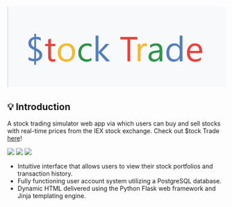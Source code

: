 
<img src="demo/Logo.png" alt="$tock Trade" style="text-align: center" />
<!--# Stock-Trade-->


## 💡 Introduction
A stock trading simulator web app via which users can buy and sell stocks with real-time prices from the IEX stock exchange. Check out $tock Trade [here](https://ilia-stock-trade.herokuapp.com/)!

<img src="https://img.shields.io/badge/-Python-blue" /> <img src="https://img.shields.io/badge/-Flask-green" /> <img src="https://img.shields.io/badge/-PostgreSQL-red" />
<!--[Python](https://img.shields.io/badge/-Python-yellow) [Flask](https://img.shields.io/badge/-Flask-green) [PostgreSQL](https://img.shields.io/badge/-PostgreSQL-orange)-->

- Intuitive interface that allows users to view their stock portfolios and transaction history.
- Fully functioning user account system utilizing a PostgreSQL database.
- Dynamic HTML delivered using the Python Flask web framework and Jinja templating engine.



<!--https://ilia-stock-trade.herokuapp.com/-->
